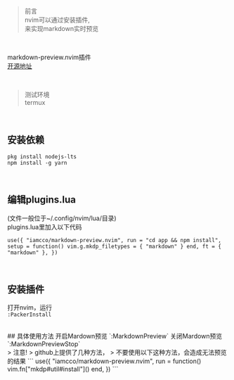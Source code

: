 > 前言  
nvim可以通过安装插件,    
来实现markdown实时预览  

<br/>

markdown-preview.nvim插件  
[开源地址](https://github.com/iamcco/markdown-preview.nvim)  

<br/>

> 测试环境  
termux  

<br/>

## 安装依赖  
```
pkg install nodejs-lts
npm install -g yarn
```  

<br/>

## 编辑plugins.lua  
(文件一般位于~/.config/nvim/lua/目录)  
plugins.lua里加入以下代码  
```
use({ "iamcco/markdown-preview.nvim", run = "cd app && npm install", setup = function() vim.g.mkdp_filetypes = { "markdown" } end, ft = { "markdown" }, })
```  

<br/>

## 安装插件  
打开nvim，运行  
`:PackerInstall`  

<br/>  
## 具体使用方法  
开启Mardown预览  
`:MarkdownPreview`   
关闭Mardown预览  
`:MarkdownPreviewStop`  
 
 <br/>  
> 注意!  
> github上提供了几种方法，  
> 不要使用以下这种方法，会造成无法预览的结果  
```
use({  
    "iamcco/markdown-preview.nvim",  
    run = function() vim.fn["mkdp#util#install"]() end,  
})  
```
